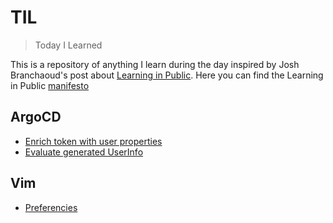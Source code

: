 # TIL
> Today I Learned

This is a repository of anything I learn during the day inspired by Josh Branchaoud's post about [Learning in Public](https://dev.to/jbranchaud/how-i-built-a-learning-machine-45k9). Here you can find the Learning in Public [manifesto](https://www.swyx.io/learn-in-public)


## ArgoCD

* [Enrich token with user properties](ArgoCD/enrich-tocken-with-user-properties.md)
* [Evaluate generated UserInfo](ArgoCD/evaluate-generated-user-info.md)

## Vim
* [Preferencies](Vim/preferencies.md)
